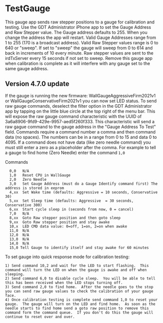 # TestGauge

This gauge app sends raw stepper positions to a gauge for calibration and testing. Use the GDT Administrator iPhone app to set the Gauge Address and Raw Stepper value.
The Gauge address defaults to 255.  When you change the address the app will restart. Valid Gauge Addresses range from 1 to 255 (170 is a broadcast address). Valid Raw Stepper values range is 0 to 640 or "sweep". If set to "sweep" the gauge will sweep from 0 to 614 and back in increments of 10 every minute. Raw stepper values are sent to the irdTxServer every 15 seconds if not set to sweep. Remove this gauge app when calibration is complete as it will interfere with any gauge set to the same gauge address.

## Version 4.7.0 update

If the gauge is running the new firmware: WallGaugeAggressiveFirm2021v1 or WallGaugeConservativeFirm2021v1 you can now set LED status.  To send raw gauge commands, deselect the filter option in the GDT Administrator app by tapping on the little blue circle at the top right of the menu bar. This will expose the raw gauge command characteristic with the UUID of 3a6a8906-9fd9-429e-9957-aed5f260f333.  This characteristic will send a raw gague command to the gauge address in the "Gauge Address To Test" field.  Commands require a command number a comma and then command data (no spaces).  The numbers can be in a range from 0 to 15 and data 0 to 4095.  If a command does not have data (like zero needle command) you must still enter a zero as a placeholder after the comma.  For example to tell a gauge to find home (Zero Needle) enter the command `1,0`

Commands

```
  0,0   N/A
  1,0   Reset CPU in WallGauge
  2,0   Zero Needle
  3,0   Set Gauge Address (must do a Gauge Identify command first) The address is stored in eeprom
  4,xx  Set Wake time (defaults: Aggressive = 10 seconds, Conservative 30)
  5,xx  Set Sleep time (defaults: Aggressive  = 30 seconds, Conservative 300)
  6,xx  Start cycle sleep in (seconds from now, 0 = cancel)
  7,0   N/A
  8,xx  Goto Raw stepper position and then goto sleep
  9,xx  Goto Raw stepper position and stay awake
  10,x  LED CMD data value: 0=off, 1=on, 2=on when awake
  11,0  N/A
  12,0  N/A
  13,0  N/A
  14,0  N/A
  15,0 Tell Gauge to identify itself and stay awake for 60 minutes
```

To set gauge into quick response mode for calibration testing:

    1) Send command 10,2 and wait for the LED to start flashing.  This command will turn the LED on when the gauge is awake and off when sleeping.
    2) Send command 6,0 to disable cycle sleep.  You will be able to tell this has been received when the LED stops turning off. 
    3) Send command 2,0 to find home.  After the needle goes to the stop you can send raw gauge values to check the calibration of your gauge face.
    4) Once calibration testing is complete send command 1,0 to reset your gauge.  The gauge will turn on the LED and find home.  As soon as the needle starts to find home send a goto raw position to remove this command form the command queue.  If you don't do this the gauge will continue to reset over and over.
